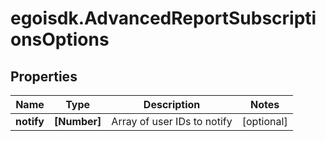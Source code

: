 # egoisdk.AdvancedReportSubscriptionsOptions

## Properties

Name | Type | Description | Notes
------------ | ------------- | ------------- | -------------
**notify** | **[Number]** | Array of user IDs to notify | [optional] 


